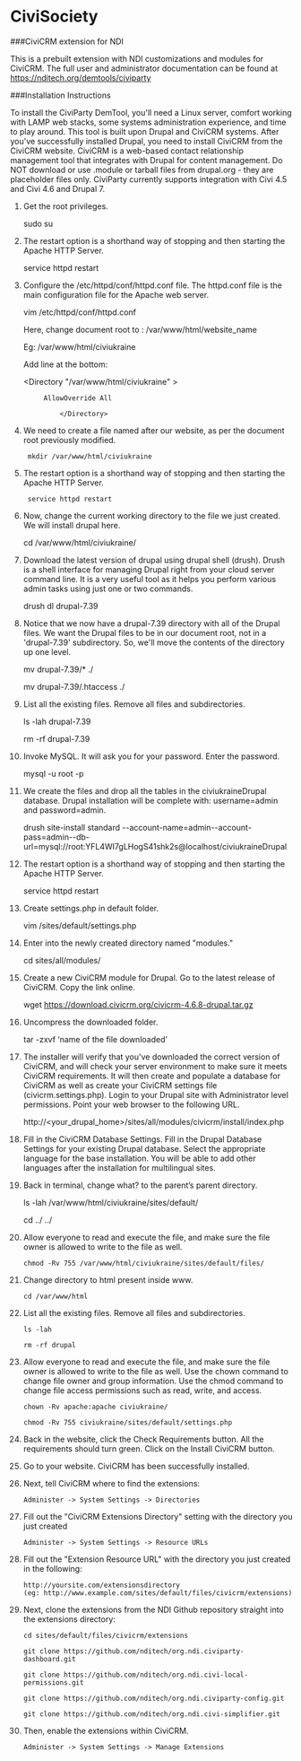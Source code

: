 # CiviSociety
###CiviCRM extension for NDI

This is a prebuilt extension with NDI customizations and modules for CiviCRM. The full user and administrator documentation can be found at https://nditech.org/demtools/civiparty

###Installation Instructions

To install the CiviParty DemTool, you'll need a Linux server, comfort working with LAMP web stacks, some systems administration experience, and time to play around. This tool is built upon Drupal and CiviCRM systems. After you've successfully installed Drupal, you need to install CiviCRM from the CiviCRM website. CiviCRM is a web-based contact relationship management tool that integrates with Drupal for content management. Do NOT download or use .module or tarball files from drupal.org - they are placeholder files only. CiviParty currently supports integration with Civi 4.5 and Civi 4.6 and Drupal 7.

1. Get the root privileges.

    sudo su

2. The restart option is a shorthand way of stopping and then starting the Apache HTTP Server.

    service httpd restart

3. Configure the /etc/httpd/conf/httpd.conf file. The httpd.conf file is the main configuration file for the Apache web server.

    vim /etc/httpd/conf/httpd.conf

    Here, change document root to :  /var/www/html/website_name

    Eg: /var/www/html/civiukraine

    Add line at the bottom:

    <Directory "/var/www/html/civiukraine" >

            AllowOverride All

        		</Directory>

4. We need to create a file named after our website, as per the document root previously modified.

		mkdir /var/www/html/civiukraine

5. The restart option is a shorthand way of stopping and then starting the Apache HTTP Server.

		service httpd restart

6. Now, change the current working directory to the file we just created. We will install drupal here.

    cd /var/www/html/civiukraine/

7. Download the latest version of drupal using drupal shell (drush). Drush is a shell interface for managing Drupal right from your cloud server command line. It is a very useful tool as it helps you perform various admin tasks using just one or two commands.

    drush dl drupal-7.39

8. Notice that we now have a drupal-7.39 directory with all of the Drupal files. We want the Drupal files to be in our document root, not in a 'drupal-7.39' subdirectory. So, we'll move the contents of the directory up one level.

    mv drupal-7.39/* ./

    mv drupal-7.39/.htaccess ./

9. List all the existing files. Remove all files and subdirectories. 

    ls -lah drupal-7.39

    rm -rf drupal-7.39

10. Invoke MySQL. It will ask you for your password. Enter the password.

    mysql -u root -p 

11. We create the files and drop all the tables in the civiukraineDrupal database. Drupal installation will be complete with: username=admin and password=admin.

    drush site-install standard --account-name=admin--account-pass=admin--db-url=mysql://root:YFL4WI7gLHogS41shk2s@localhost/civiukraineDrupal

12. The restart option is a shorthand way of stopping and then starting the Apache HTTP Server.

    service httpd restart

13. Create settings.php in default folder.

    vim /sites/default/settings.php

14. Enter into the newly created directory named "modules."

    cd sites/all/modules/

15. Create a new CiviCRM module for Drupal. Go to the latest release of CiviCRM. Copy the link online. 

    wget https://download.civicrm.org/civicrm-4.6.8-drupal.tar.gz

16. Uncompress the downloaded folder.

    tar -zxvf ‘name of the file downloaded’

17. The installer will verify that you've downloaded the correct version of CiviCRM, and will check your server environment to make sure it meets CiviCRM requirements. It will then create and populate a database for CiviCRM as well as create your CiviCRM settings file (civicrm.settings.php). Login to your Drupal site with Administrator level permissions. Point your web browser to the following URL.

    http://<your_drupal_home>/sites/all/modules/civicrm/install/index.php

18. Fill in the CiviCRM Database Settings. Fill in the Drupal Database Settings for your existing Drupal database. Select the appropriate language for the base installation. You will be able to add other languages after the installation for multilingual sites. 

19. Back in terminal, change what? to the parent’s parent directory.

    ls -lah /var/www/html/civiukraine/sites/default/

    cd ../ ../

20. Allow everyone to read and execute the file, and make sure the file owner is allowed to write to the file as well.
 
 		chmod -Rv 755 /var/www/html/civiukraine/sites/default/files/

19. Change directory to html present inside www.

		cd /var/www/html

20. List all the existing files. Remove all files and subdirectories.

		ls -lah

		rm -rf drupal

21. Allow everyone to read and execute the file, and make sure the file owner is allowed to write to the file as well. Use the chown command to change file owner and group information. Use the chmod command to change file access permissions such as read, write, and access.

		chown -Rv apache:apache civiukraine/

		chmod -Rv 755 civiukraine/sites/default/settings.php


22. Back in the website, click the Check Requirements button. All the requirements should turn green. Click on the Install CiviCRM button.

23. Go to your website. CiviCRM has been successfully installed. 

24. Next, tell CiviCRM where to find the extensions:

		Administer -> System Settings -> Directories

25. Fill out the "CiviCRM Extensions Directory" setting with the directory you just created

		Administer -> System Settings -> Resource URLs

26. Fill out the "Extension Resource URL" with the directory you just created in the following: 

		http://yoursite.com/extensionsdirectory 
		(eg: http://www.example.com/sites/default/files/civicrm/extensions)

27. Next, clone the extensions from the NDI Github repository straight into the extensions directory:

		cd sites/default/files/civicrm/extensions

		git clone https://github.com/nditech/org.ndi.civiparty-dashboard.git
		
		git clone https://github.com/nditech/org.ndi.civi-local-permissions.git

		git clone https://github.com/nditech/org.ndi.civiparty-config.git

		git clone https://github.com/nditech/org.ndi.civi-simplifier.git

28. Then, enable the extensions within CiviCRM.

		Administer -> System Settings -> Manage Extensions






















